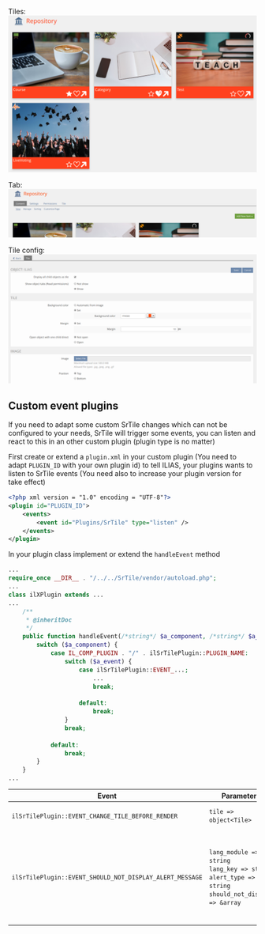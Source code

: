 Tiles:
![Tiles](./images/tiles.png)

Tab:
![Tiles](./images/tab.png)

Tile config:
![Tiles](./images/tile_config.png)

## Custom event plugins
If you need to adapt some custom SrTile changes which can not be configured to your needs, SrTile will trigger some events, you can listen and react to this in an other custom plugin (plugin type is no matter)

First create or extend a `plugin.xml` in your custom plugin (You need to adapt `PLUGIN_ID` with your own plugin id) to tell ILIAS, your plugins wants to listen to SrTile events (You need also to increase your plugin version for take effect)

```xml
<?php xml version = "1.0" encoding = "UTF-8"?>
<plugin id="PLUGIN_ID">
	<events>
		<event id="Plugins/SrTile" type="listen" />
	</events>
</plugin>
```

In your plugin class implement or extend the `handleEvent` method

```php
...
require_once __DIR__ . "/../../SrTile/vendor/autoload.php";
...
class ilXPlugin extends ...
...
	/**
	 * @inheritDoc
	 */
	public function handleEvent(/*string*/ $a_component, /*string*/ $a_event, /*array*/ $a_parameter)/*: void*/ {
		switch ($a_component) {
			case IL_COMP_PLUGIN . "/" . ilSrTilePlugin::PLUGIN_NAME:
				switch ($a_event) {
					case ilSrTilePlugin::EVENT_...;
						...
						break;

					default:
						break;
				}
				break;

			default:
				break;
		}
	}
...
```

| Event | Parameters | Purpose |
|-------|------------|---------|
| `ilSrTilePlugin::EVENT_CHANGE_TILE_BEFORE_RENDER` | `tile => object<Tile>` | Change some tile properties before it will be rendered |
| `ilSrTilePlugin::EVENT_SHOULD_NOT_DISPLAY_ALERT_MESSAGE` | `lang_module => string`<br>`lang_key => string`<br>`alert_type => string`<br>`should_not_display => &array` | May you want not to to display all alert messages, so you can filter and add `true` to `should_not_display` (Please note `should_not_display` is a reference variable, if it should not works) |
